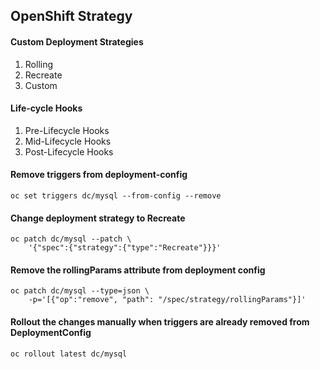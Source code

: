 ## OpenShift Strategy


#### Custom Deployment Strategies

1. Rolling
2. Recreate
3. Custom

#### Life-cycle Hooks

1. Pre-Lifecycle Hooks
2. Mid-Lifecycle Hooks
3. Post-Lifecycle Hooks


#### Remove triggers from deployment-config
    oc set triggers dc/mysql --from-config --remove

#### Change deployment strategy to Recreate
    oc patch dc/mysql --patch \ 
        '{"spec":{"strategy":{"type":"Recreate"}}}'

#### Remove the rollingParams attribute from deployment config
    oc patch dc/mysql --type=json \
        -p='[{"op":"remove", "path": "/spec/strategy/rollingParams"}]'

#### Rollout the changes manually when triggers are already removed from DeploymentConfig
    oc rollout latest dc/mysql